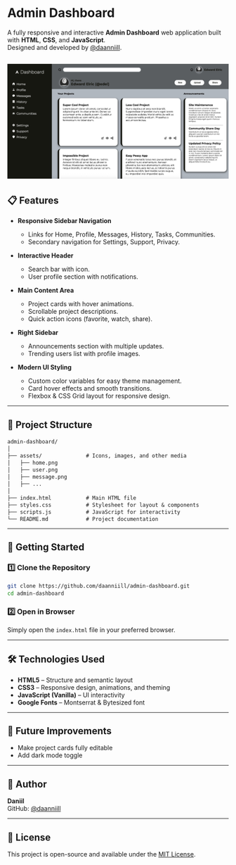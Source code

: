 # Admin Dashboard

A fully responsive and interactive **Admin Dashboard** web application built with **HTML**, **CSS**, and **JavaScript**.  
Designed and developed by [@daanniill](https://github.com/daanniill).

![Dashboard Preview](assets/preview.png)
---

## 📋 Features

- **Responsive Sidebar Navigation**  
  - Links for Home, Profile, Messages, History, Tasks, Communities.  
  - Secondary navigation for Settings, Support, Privacy.

- **Interactive Header**  
  - Search bar with icon.  
  - User profile section with notifications.

- **Main Content Area**  
  - Project cards with hover animations.  
  - Scrollable project descriptions.  
  - Quick action icons (favorite, watch, share).

- **Right Sidebar**  
  - Announcements section with multiple updates.  
  - Trending users list with profile images.

- **Modern UI Styling**  
  - Custom color variables for easy theme management.  
  - Card hover effects and smooth transitions.  
  - Flexbox & CSS Grid layout for responsive design.

---

## 📂 Project Structure

```
admin-dashboard/
│
├── assets/              # Icons, images, and other media
│   ├── home.png
│   ├── user.png
│   ├── message.png
│   ├── ...
│
├── index.html           # Main HTML file
├── styles.css           # Stylesheet for layout & components
├── scripts.js           # JavaScript for interactivity
└── README.md            # Project documentation
```

---

## 🚀 Getting Started

### 1️⃣ Clone the Repository
```bash
git clone https://github.com/daanniill/admin-dashboard.git
cd admin-dashboard
```

### 2️⃣ Open in Browser
Simply open the `index.html` file in your preferred browser.

---

## 🛠️ Technologies Used

- **HTML5** – Structure and semantic layout
- **CSS3** – Responsive design, animations, and theming
- **JavaScript (Vanilla)** – UI interactivity
- **Google Fonts** – Montserrat & Bytesized font

---

## 🎯 Future Improvements

- Make project cards fully editable
- Add dark mode toggle

---

## 📌 Author

**Daniil**  
GitHub: [@daanniill](https://github.com/daanniill)

---

## 📜 License

This project is open-source and available under the [MIT License](LICENSE).
